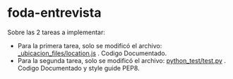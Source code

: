 # foda-entrevista

Sobre las 2 tareas a implementar:

  - Para la primera tarea, solo se modificó el archivo: [_ubicacion_files/location.js](https://github.com/jjrevilla/foda-entrevista/_ubicacion_files/location.js) . Codigo Documentado.
  - Para la segunda tarea, solo se modificó el archivo: [python_test/test.py](https://github.com/jjrevilla/foda-entrevista/python_test/test.py) . Codigo Documentado y style guide PEP8.
